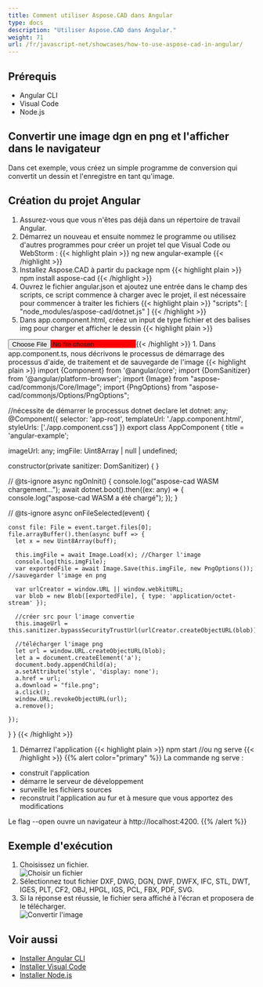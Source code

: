 ```yaml
---
title: Comment utiliser Aspose.CAD dans Angular
type: docs
description: "Utiliser Aspose.CAD dans Angular."
weight: 71
url: /fr/javascript-net/showcases/how-to-use-aspose-cad-in-angular/
---
```


## Prérequis
- Angular CLI
- Visual Code
- Node.js

## Convertir une image dgn en png et l'afficher dans le navigateur

Dans cet exemple, vous créez un simple programme de conversion qui convertit un dessin et l'enregistre en tant qu'image.

## Création du projet Angular

1. Assurez-vous que vous n'êtes pas déjà dans un répertoire de travail Angular.
1. Démarrez un nouveau et ensuite nommez le programme ou utilisez d'autres programmes pour créer un projet tel que Visual Code ou WebStorm :
{{< highlight plain >}}
ng new angular-example
{{< /highlight >}}
1. Installez Aspose.CAD à partir du package npm
{{< highlight plain >}}
npm install aspose-cad
{{< /highlight >}}
1. Ouvrez le fichier angular.json et ajoutez une entrée dans le champ des scripts, ce script commence à charger avec le projet, il est nécessaire pour commencer à traiter les fichiers
{{< highlight plain >}}
"scripts": [
  "node_modules/aspose-cad/dotnet.js"
]
{{< /highlight >}}
1. Dans app.component.html, créez un input de type fichier et des balises img pour charger et afficher le dessin
{{< highlight plain >}}
<span style="background-color: red">
    <input type="file" class="file-upload" (change)="onFileSelected($event)" />
    <img alt="" id="image" [src]="imageUrl" />
</span>
{{< /highlight >}}
1. Dans app.component.ts, nous décrivons le processus de démarrage des processus d'aide, de traitement et de sauvegarde de l'image
{{< highlight plain >}}
import {Component} from '@angular/core';
import {DomSanitizer} from '@angular/platform-browser';
import {Image} from "aspose-cad/commonjs/Core/Image";
import {PngOptions} from "aspose-cad/commonjs/Options/PngOptions";

//nécessite de démarrer le processus dotnet
declare let dotnet: any;
@Component({
  selector: 'app-root',
  templateUrl: './app.component.html',
  styleUrls: ['./app.component.css']
})
export class AppComponent {
  title = 'angular-example';

  imageUrl: any;
  imgFile: Uint8Array | null | undefined;

  constructor(private sanitizer: DomSanitizer) {
  }

  // @ts-ignore
  async ngOnInit() {
    console.log("aspose-cad WASM chargement...");
    await dotnet.boot().then((ex: any) => {
      console.log("aspose-cad WASM a été chargé");
    });
  }

  // @ts-ignore
  async onFileSelected(event) {

    const file: File = event.target.files[0];
    file.arrayBuffer().then(async buff => {
      let x = new Uint8Array(buff);
      
      this.imgFile = await Image.Load(x); //Charger l'image
      console.log(this.imgFile);
      var exportedFile = await Image.Save(this.imgFile, new PngOptions()); //sauvegarder l'image en png

      var urlCreator = window.URL || window.webkitURL;
      var blob = new Blob([exportedFile], { type: 'application/octet-stream' });
      
      //créer src pour l'image convertie
      this.imageUrl = this.sanitizer.bypassSecurityTrustUrl(urlCreator.createObjectURL(blob));

      //télécharger l'image png
      let url = window.URL.createObjectURL(blob);
      let a = document.createElement('a');
      document.body.appendChild(a);
      a.setAttribute('style', 'display: none');
      a.href = url;
      a.download = "file.png";
      a.click();
      window.URL.revokeObjectURL(url);
      a.remove();

    });
  }
}
{{< /highlight >}}
1. Démarrez l'application
{{< highlight plain >}}
npm start
//ou
ng serve
{{< /highlight >}}
{{% alert color="primary" %}} 
La commande ng serve :

- construit l'application
- démarre le serveur de développement
- surveille les fichiers sources
- reconstruit l'application au fur et à mesure que vous apportez des modifications

Le flag --open ouvre un navigateur à http://localhost:4200.
{{% /alert %}}

## Exemple d'exécution

1. Choisissez un fichier.<br>
![Choisir un fichier](/fr/_assets/javascript-net/angular/choose-file.png)<br>
1. Sélectionnez tout fichier DXF, DWG, DGN, DWF, DWFX, IFC, STL, DWT, IGES, PLT, CF2, OBJ, HPGL, IGS, PCL, FBX, PDF, SVG.
1. Si la réponse est réussie, le fichier sera affiché à l'écran et proposera de le télécharger.<br>
![Convertir l'image](/fr/_assets/javascript-net/angular/convert-image.png)<br>

## Voir aussi

- [Installer Angular CLI](https://angular.io/guide/setup-local/)
- [Installer Visual Code](https://code.visualstudio.com/)
- [Installer Node.js](https://nodejs.org/en/)
